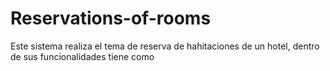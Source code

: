 # Reservations-of-rooms
Este sistema realiza el tema de reserva de hahitaciones de un hotel, dentro de sus funcionalidades tiene como
